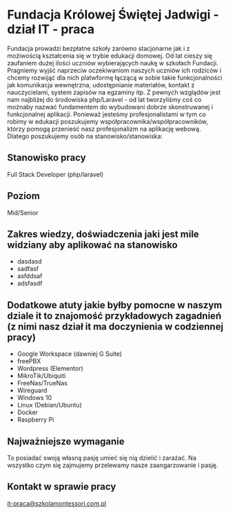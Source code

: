 # Fundacja Królowej Świętej Jadwigi - dział IT - praca
Fundacja prowadzi bezpłatne szkoły zarówno stacjonarne jak i z możiwością kształcenia się w trybie edukacji domowej. Od lat cieszy się zaufaniem dużej ilości uczniów wybierających naukę w szkołach Fundacji. Pragniemy wyjść naprzeciw oczekiwaniom naszych uczniów ich rodziców i chcemy rozwijąć dla nich platwformę łączącą w sobie takie funkcjonalności jak komunikacja wewnętrzna, udostępnianie materiałów, kontakt z nauczycielami, system zapisów na egzaminy itp. Z pewnych wzglądów jest nam najbliżej do środowiska php/Laravel - od lat tworzyliśmy coś co możnaby nazwać fundamentem do wybudowani dobrze skonstruwanej i funkcjonalnej aplikacji. Ponieważ jesteśmy profesjonalistami w tym co robimy w edukacji poszukujemy współpracownika/współpracowników, którzy pomogą przenieść nasz profesjonalizm na aplikację webową. Dlatego poszukujemy osób na stanowisko/stanowiska:
## Stanowisko pracy
Full Stack Developer (php/laravel)
## Poziom
Mid/Senior
## Zakres wiedzy, doświadczenia jaki jest mile widziany aby aplikować na stanowisko
- dasdasd
- sadfasf
- asfddsaf
- adsfasdf
## Dodatkowe atuty jakie byłby pomocne w naszym dziale it to znajomość przykładowych zagadnień (z nimi nasz dział it ma doczynienia w codziennej pracy)
- Google Workspace (dawniej G Suite)
- freePBX
- Wordpress (Elementor)
- MikroTik/Ubiquiti 
- FreeNas/TrueNas
- Wireguard
- Windows 10
- Linux (Debian/Ubuntu)
- Docker
- Raspberry Pi

## Najważniejsze wymaganie
To posiadać swoją własną pasję umieć się nią dzielić i zarażać. Na wszystko czym się zajmujemy przelewamy nasze zaangarzowanie i pasję. 

## Kontakt w sprawie pracy
it-praca@szkolamontessori.com.pl
